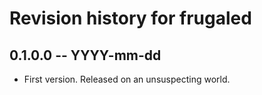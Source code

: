 # Revision history for frugaled

## 0.1.0.0 -- YYYY-mm-dd

* First version. Released on an unsuspecting world.
